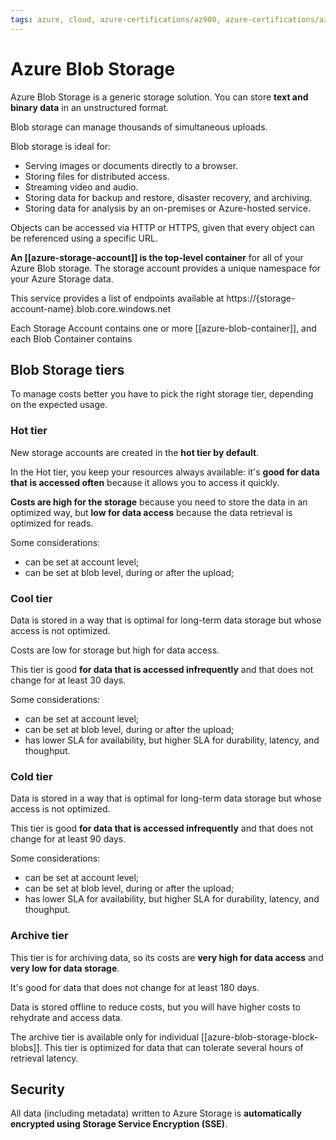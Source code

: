```yaml
---
tags: azure, cloud, azure-certifications/az900, azure-certifications/az204, storage, azure-blob-storage
---
```


# Azure Blob Storage

Azure Blob Storage is a generic storage solution. You can store **text and binary data** in an unstructured format.

Blob storage can manage thousands of simultaneous uploads.

Blob storage is ideal for:

* Serving images or documents directly to a browser.
* Storing files for distributed access.
* Streaming video and audio.
* Storing data for backup and restore, disaster recovery, and archiving.
* Storing data for analysis by an on-premises or Azure-hosted service.

Objects can be accessed via HTTP or HTTPS, given that every object can be referenced using a specific URL.

**An [[azure-storage-account]] is the top-level container** for all of your Azure Blob storage. The storage account provides a unique namespace for your Azure Storage data.

This service provides a list of endpoints available at  https://{storage-account-name}.blob.core.windows.net

Each Storage Account contains one or more [[azure-blob-container]], and each Blob Container contains

## Blob Storage tiers

To manage costs better you have to pick the right storage tier, depending on the expected usage.

### Hot tier

New storage accounts are created in the **hot tier by default**.

In the Hot tier, you keep your resources always available: it's **good for data that is accessed often** because it allows you to access it quickly.

**Costs are high for the storage** because you need to store the data in an optimized way, but **low for data access** because the data retrieval is optimized for reads.

Some considerations:

* can be set at account level;
* can be set at blob level, during or after the upload;

### Cool tier

Data is stored in a way that is optimal for long-term data storage but whose access is not optimized.

Costs are low for storage but high for data access.

This tier is good **for data that is accessed infrequently** and that does not change for at least 30 days.

Some considerations:

* can be set at account level;
* can be set at blob level, during or after the upload;
* has lower SLA for availability, but higher SLA for durability, latency, and thoughput.

### Cold tier

Data is stored in a way that is optimal for long-term data storage but whose access is not optimized.

This tier is good **for data that is accessed infrequently** and that does not change for at least 90 days.

Some considerations:

* can be set at account level;
* can be set at blob level, during or after the upload;
* has lower SLA for availability, but higher SLA for durability, latency, and thoughput.
  
### Archive tier

This tier is for archiving data, so its costs are **very high for data access** and **very low for data storage**.

It's good for data that does not change for at least 180 days.

Data is stored offline to reduce costs, but you will have higher costs to rehydrate and access data.

The archive tier is available only for individual [[azure-blob-storage-block-blobs]]. This tier is optimized for data that can tolerate several hours of retrieval latency.

## Security

All data (including metadata) written to Azure Storage is **automatically encrypted using Storage Service Encryption (SSE)**.
